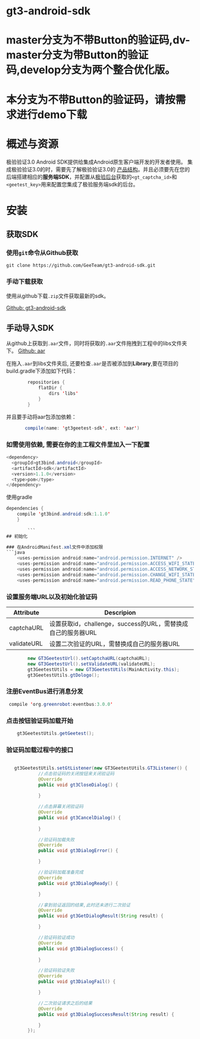# gt3-android-sdk

# master分支为不带Button的验证码,dv-master分支为带Button的验证码,develop分支为两个整合优化版。

# 本分支为不带Button的验证码，请按需求进行demo下载

# 概述与资源

极验验证3.0 Android SDK提供给集成Android原生客户端开发的开发者使用。
集成极验验证3.0的时，需要先了解极验验证3.0的 [产品结构](http://docs.geetest.com/install/overview/#产品结构)。并且必须要先在您的后端搭建相应的**服务端SDK**，并配置从[极验后台]()获取的`<gt_captcha_id>`和`<geetest_key>`用来配置您集成了极验服务端sdk的后台。

# 安装

## 获取SDK

### 使用`git`命令从Github获取

```
git clone https://github.com/GeeTeam/gt3-android-sdk.git
```

### 手动下载获取

使用从github下载`.zip`文件获取最新的sdk。

[Github: gt3-android-sdk](https://github.com/GeeTeam/gt3-android-sdk)

## 手动导入SDK
从github上获取到`.aar`文件，同时将获取的`.aar`文件拖拽到工程中的libs文件夹下。
[Github: aar](https://github.com/GeeTeam/gt3-android-sdk/tree/master/app/libs)

在拖入`.aar`到libs文件夹后, 还要检查`.aar`是否被添加到**Library**,要在项目的build.gradle下添加如下代码：
```java
        repositories {
            flatDir {
                dirs 'libs'
            }
        }

```
并且要手动将aar包添加依赖：
```java
       compile(name: 'gt3geetest-sdk', ext: 'aar')

``` 

### 如需使用依赖, 需要在你的主工程文件里加入一下配置

```java
<dependency>
  <groupId>gt3bind.android</groupId>
  <artifactId>sdk</artifactId>
  <version>1.1.0</version>
  <type>pom</type>
</dependency>
```
使用gradle

```java
dependencies {
	compile 'gt3bind.android:sdk:1.1.0'
	}
        
        ``` 
## 初始化

### 在AndroidManifest.xml文件中添加权限
```java
    <uses-permission android:name="android.permission.INTERNET" />
    <uses-permission android:name="android.permission.ACCESS_WIFI_STATE" />
    <uses-permission android:name="android.permission.ACCESS_NETWORK_STATE" />
    <uses-permission android:name="android.permission.CHANGE_WIFI_STATE" />
    <uses-permission android:name="android.permission.READ_PHONE_STATE" />

```

### 设置服务端URL以及初始化验证码

| Attribute | Descripion |
| ------ | ------ |
| captchaURL|设置获取id，challenge，success的URL，需替换成自己的服务器URL|
|validateURL|设置二次验证的URL，需替换成自己的服务器URL|

```java
        new GT3GeetestUrl().setCaptchaURL(captchaURL);
        new GT3GeetestUrl().setValidateURL(validateURL);
        gt3GeetestUtils = new GT3GeetestUtils(MainActivity.this);
        gt3GeetestUtils.gtDologo();
```
### 注册EventBus进行消息分发

```java
 compile 'org.greenrobot:eventbus:3.0.0'

```
### 点击按钮验证码加载开始
```java
    gt3GeetestUtils.getGeetest();

```

### 验证码加载过程中的接口


```java
  
   gt3GeetestUtils.setGtListener(new GT3GeetestUtils.GT3Listener() {
            //点击验证码的关闭按钮来关闭验证码
            @Override
            public void gt3CloseDialog() {
             
            }

            //点击屏幕关闭验证码
            @Override
            public void gt3CancelDialog() {
               
            }

            //验证码加载失败
            @Override
            public void gt3DialogError() {

            }

            //验证码加载准备完成
            @Override
            public void gt3DialogReady() {

            }

            //拿到验证返回的结果,此时还未进行二次验证
            @Override
            public void gt3GetDialogResult(String result) {

            }

            //验证码验证成功
            @Override
            public void gt3DialogSuccess() {
            
            }

            //验证码验证失败
            @Override
            public void gt3DialogFail() {

            }

            //二次验证请求之后的结果
            @Override
            public void gt3DialogSuccessResult(String result) {

            }
        });

```

